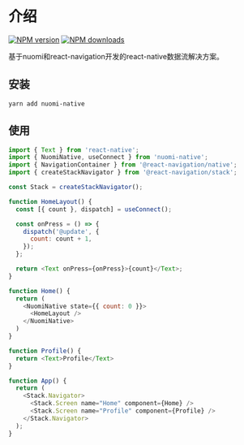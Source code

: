 # 介绍

[![NPM version](https://img.shields.io/npm/v/nuomi-native)](https://npmjs.org/package/nuomi-native)
[![NPM downloads](https://img.shields.io/npm/dm/nuomi-native)](https://npmjs.org/package/nuomi-native)

基于nuomi和react-navigation开发的react-native数据流解决方案。

## 安装

```
yarn add nuomi-native
```

## 使用

```js
import { Text } from 'react-native';
import { NuomiNative, useConnect } from 'nuomi-native';
import { NavigationContainer } from '@react-navigation/native';
import { createStackNavigator } from '@react-navigation/stack';

const Stack = createStackNavigator();

function HomeLayout() {
  const [{ count }, dispatch] = useConnect();

  const onPress = () => {
    dispatch('@update', {
      count: count + 1,
    });
  };

  return <Text onPress={onPress}>{count}</Text>;
}

function Home() {
  return (
    <NuomiNative state={{ count: 0 }}>
      <HomeLayout />
    </NuomiNative>
  )
}

function Profile() {
  return <Text>Profile</Text>
}

function App() {
  return (
    <Stack.Navigator>
      <Stack.Screen name="Home" component={Home} />
      <Stack.Screen name="Profile" component={Profile} />
    </Stack.Navigator>
  );
}

```
